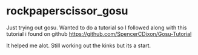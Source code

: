 # rockpaperscissor_gosu
Just trying out gosu.
Wanted to do a tutorial so I followed along with this tutorial i found on github
https://github.com/SpencerCDixon/Gosu-Tutorial


It helped me alot. Still working out the kinks but its a start.
